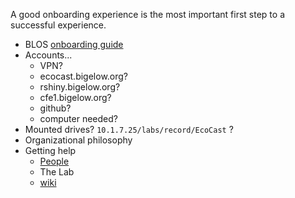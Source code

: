 A good onboarding experience is the most important first step to a successful experience.

+ BLOS [onboarding guide](https://support.bigelow.org/article/yy3sl4c7b3-onboarding-process)
+ Accounts...
  - VPN?
  - ecocast.bigelow.org?
  - rshiny.bigelow.org?
  - cfe1.bigelow.org?
  - github?
  - computer needed?
+ Mounted drives? `10.1.7.25/labs/record/EcoCast` ?
+ Organizational philosophy
+ Getting help
  - [People](https://www.bigelow.org/about/people/)
  - The Lab
  - [wiki](https://support.bigelow.org)

